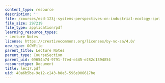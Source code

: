 ```yaml
---
content_type: resource
description: ''
file: /courses/esd-123j-systems-perspectives-on-industrial-ecology-spring-2006/40a6b5be9e12c243b8a5596e906617be_lec17.pdf
file_size: 297219
file_type: application/pdf
learning_resource_types:
- Lecture Notes
license: https://creativecommons.org/licenses/by-nc-sa/4.0/
ocw_type: OCWFile
parent_title: Lecture Notes
parent_type: CourseSection
parent_uid: 09654a74-9791-f7e4-e445-e282c1394854
resourcetype: Document
title: lec17.pdf
uid: 40a6b5be-9e12-c243-b8a5-596e906617be
---
```

